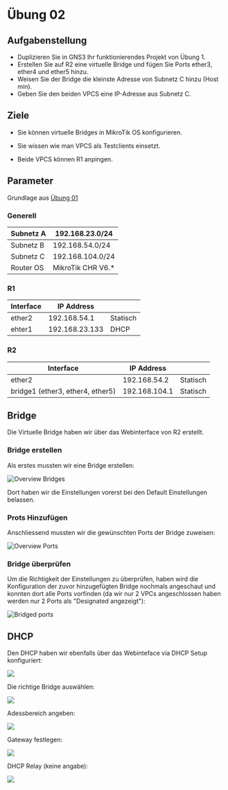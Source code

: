 # Übung 02

## Aufgabenstellung

- Duplizieren Sie in GNS3 Ihr funktionierendes Projekt von Übung 1.
- Erstellen Sie auf R2 eine virtuelle Bridge und fügen Sie Ports ether3, ether4 und ether5 hinzu.
- Weisen Sie der Bridge die kleinste Adresse von Subnetz C hinzu (Host min).
- Geben Sie den beiden VPCS eine IP-Adresse aus Subnetz C.

## Ziele

- Sie können virtuelle Bridges in MikroTik OS konfigurieren.

- Sie wissen wie man VPCS als Testclients einsetzt.
- Beide VPCS können R1 anpingen.

## Parameter

Grundlage aus [Übung 01](https://github.com/EloiMusk/M145/tree/prod/Übung_01#parameter)

### Generell

| Subnetz A | 192.168.23.0/24   |
| --------- | ----------------- |
| Subnetz B | 192.168.54.0/24   |
| Subnetz C | 192.168.104.0/24  |
| Router OS | MikroTik CHR V6.* |

### R1

| Interface | IP Address     |          |
| --------- | -------------- | -------- |
| ether2    | 192.168.54.1   | Statisch |
| ehter1    | 192.168.23.133 | DHCP     |

### R2

| Interface                        | IP Address    |          |
| -------------------------------- | ------------- | -------- |
| ether2                           | 192.168.54.2  | Statisch |
| bridge1 (ether3, ether4, ether5) | 192.168.104.1 | Statisch |

## Bridge

Die Virtuelle Bridge haben wir über das Webinterface von R2 erstellt.

### Bridge erstellen

Als erstes mussten wir eine Bridge erstellen:

![Overview Bridges](https://github.com/EloiMusk/M145/blob/prod/%C3%9Cbung_02/Images/bridge_overview.png)

Dort haben wir die Einstellungen vorerst bei den Default Einstellungen belassen.

### Prots Hinzufügen

Anschliessend mussten wir die gewünschten Ports der Bridge zuweisen:

![Overview Ports](https://github.com/EloiMusk/M145/blob/prod/%C3%9Cbung_02/Images/ports_overview.png)

### Bridge überprüfen

Um die Richtigkeit der Einstellungen zu überprüfen, haben wird die Konfiguration der zuvor hinzugefügten Bridge nochmals angeschaut und konnten dort alle Ports vorfinden (da wir nur 2 VPCs angeschlossen haben werden nur 2 Ports als "Designated angezeigt"):

![Bridged ports](https://github.com/EloiMusk/M145/blob/prod/%C3%9Cbung_02/Images/bridge_ports.png)

## DHCP

Den DHCP haben wir ebenfalls über das Webinteface via DHCP Setup konfiguriert:

![](https://github.com/EloiMusk/M145/blob/prod/%C3%9Cbung_02/Images/dhcp.png)

Die richtige Bridge auswählen:

![](https://github.com/EloiMusk/M145/blob/prod/%C3%9Cbung_02/Images/dhcp.1.png)

Adessbereich angeben:

![](https://github.com/EloiMusk/M145/blob/prod/%C3%9Cbung_02/Images/dhcp.2.png)

Gateway festlegen:

![](https://github.com/EloiMusk/M145/blob/prod/%C3%9Cbung_02/Images/dhcp.3.png)

DHCP Relay (keine angabe):

![](https://github.com/EloiMusk/M145/blob/prod/%C3%9Cbung_02/Images/dhcp.4.png)



